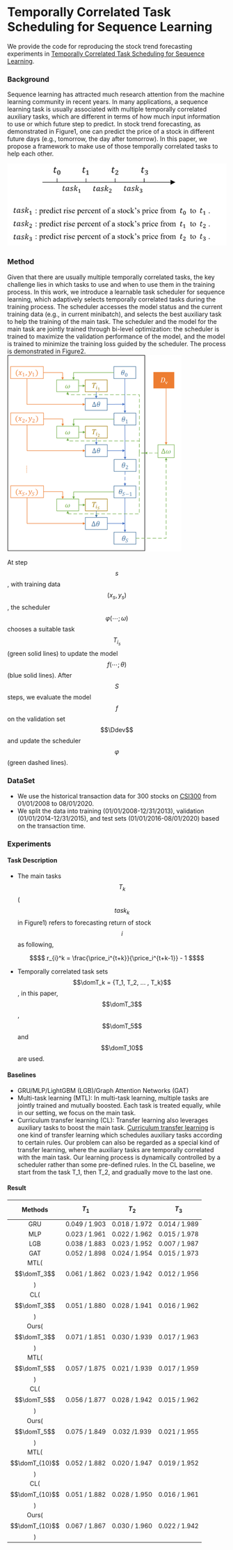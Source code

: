 # Temporally Correlated Task Scheduling for Sequence Learning
We provide the code for reproducing the stock trend forecasting experiments in [Temporally Correlated Task Scheduling for Sequence Learning](https://www.overleaf.com/project/5eb8efb42dcf710001d781d6).

### Background
Sequence learning has attracted much research attention from the machine learning community in recent years. In many applications, a sequence learning task is usually associated with multiple temporally correlated auxiliary tasks, which are different in terms of how much input information to use or which future step to predict. In stock trend forecasting, as demonstrated in Figure1, one can predict the price of a stock in different future days (e.g., tomorrow, the day after tomorrow). In this paper, we propose a framework to make use of those temporally correlated tasks to help each other. 

![Temporally Correlated Tasks.](task_description.png)


### Method
Given that there are usually multiple temporally correlated tasks, the key challenge lies in which tasks to use and when to use them in the training process. In this work, we introduce a learnable task scheduler for sequence learning, which adaptively selects temporally correlated tasks during the training process. The scheduler accesses the model status and the current training data (e.g., in current minibatch), and selects the best auxiliary task to help the training of the main task. The scheduler and the model for the main task are jointly trained through bi-level optimization: the scheduler is trained to maximize the validation performance of the model, and the model is trained to minimize the training loss guided by the scheduler. The process is demonstrated in Figure2.
![The optimization workflow of one episode.](workflow.png)


At step $$s$$, with training data $$(x_s,y_s)$$, the scheduler $$\varphi(\cdots;\omega)$$ chooses a suitable task $$T_{i_s}$$ (green solid lines) to update the model $$f(\cdots;\theta)$$ (blue solid lines). After $$S$$ steps, we evaluate the model $$f$$ on the validation set $$\Ddev$$ and update the scheduler $$\varphi$$ (green dashed lines).

### DataSet
* We use the historical transaction data for 300 stocks on [CSI300](http://www.csindex.com.cn/en/indices/index-detail/000300) from 01/01/2008 to 08/01/2020. 
* We split the data into training (01/01/2008-12/31/2013), validation (01/01/2014-12/31/2015), and test sets (01/01/2016-08/01/2020) based on the transaction time. 

### Experiments
#### Task Description
* The main tasks $$T_k$$ ($$task_k$$ in Figure1) refers to forecasting return of stock $$i$$ as following,

```math
$$
r_{i}^k = \frac{\price_i^{t+k}}{\price_i^{t+k-1}} - 1
$$
```
* Temporally correlated task sets $$\domT_k = {T_1, T_2, ... , T_k}$$, in this paper, $$\domT_3$$, $$\domT_5$$ and $$\domT_10$$ are used.
#### Baselines
* GRU/MLP/LightGBM (LGB)/Graph Attention Networks (GAT)
* Multi-task learning (MTL): In multi-task learning, multiple tasks are jointly trained and mutually boosted. Each task is treated equally, while in our setting, we focus on the main task.
* Curriculum transfer learning (CL): Transfer learning also leverages auxiliary tasks to boost the main task. [Curriculum transfer learning](https://arxiv.org/pdf/1804.00810.pdf) is one kind of transfer learning which schedules auxiliary tasks according to certain rules. Our problem can also be regarded as a special kind of transfer learning, where the auxiliary tasks are temporally correlated with the main task. Our learning process is dynamically controlled by a scheduler rather than some pre-defined rules. In the CL baseline, we start from the task T_1, then T_2, and gradually move to the last one.
#### Result
| Methods | $$T_1$$ | $$T_2$$ | $$T_3$$ |
| :----: | :----: | :----: | :----: |
| GRU | 0.049 / 1.903 | 0.018 / 1.972 | 0.014 / 1.989 |
| MLP | 0.023 / 1.961 | 0.022 / 1.962 | 0.015 / 1.978 |
| LGB | 0.038 / 1.883 | 0.023 / 1.952 | 0.007 / 1.987 |
| GAT | 0.052 / 1.898 | 0.024 / 1.954 | 0.015 / 1.973 |
| MTL($$\domT_3$$)  | 0.061 / 1.862  | 0.023 / 1.942  | 0.012 / 1.956 |
| CL($$\domT_3$$)  | 0.051 / 1.880  | 0.028 / 1.941  | 0.016 / 1.962 |
| Ours($$\domT_3$$)  | 0.071 / 1.851  | 0.030 / 1.939  | 0.017 / 1.963 |
| MTL($$\domT_5$$)  | 0.057 / 1.875  | 0.021 / 1.939  | 0.017 / 1.959 |
| CL($$\domT_5$$)  | 0.056 / 1.877  | 0.028 / 1.942  | 0.015 / 1.962 |
| Ours($$\domT_5$$)  | 0.075 / 1.849  | 0.032 /1.939  | 0.021 / 1.955  | 
| MTL($$\domT_{10}$$)  | 0.052 / 1.882  | 0.020 / 1.947  | 0.019 / 1.952 |
| CL($$\domT_{10}$$)  | 0.051 / 1.882  | 0.028 / 1.950  | 0.016 / 1.961 |
| Ours($$\domT_{10}$$)  | 0.067 /  1.867  | 0.030 / 1.960  | 0.022 / 1.942|